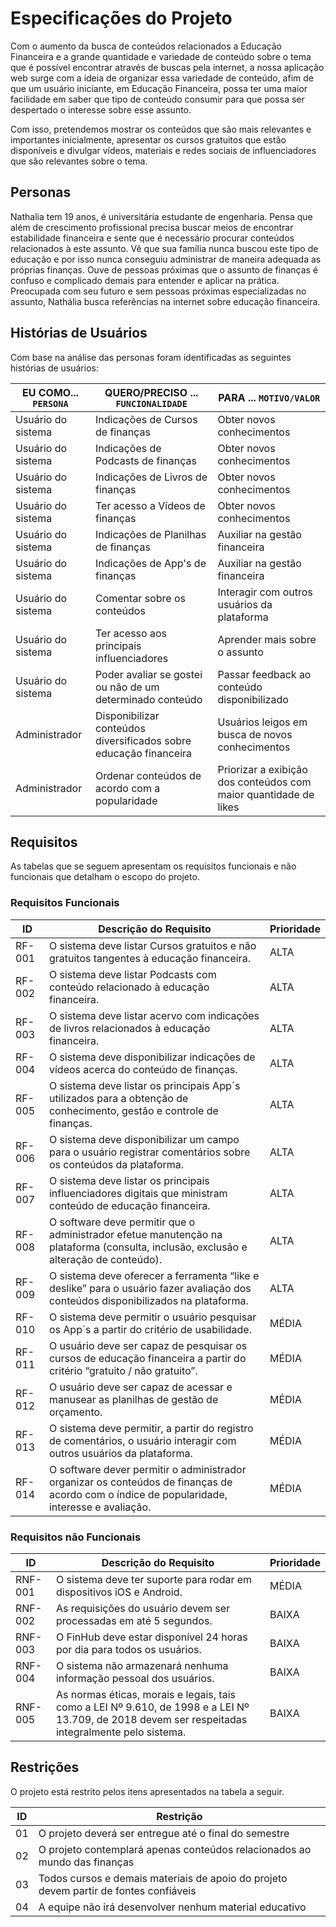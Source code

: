 # Especificações do Projeto

Com o aumento da busca de conteúdos relacionados a Educação Financeira e a grande quantidade e variedade de conteúdo sobre o tema que é possível encontrar através de buscas pela internet, a nossa aplicação web surge com a ideia de organizar essa variedade de conteúdo, afim de que um usuário iniciante, em Educação Financeira, possa ter uma maior facilidade em saber que tipo de conteúdo consumir para que possa ser despertado o interesse sobre esse assunto.

Com isso, pretendemos mostrar os conteúdos que são mais relevantes e importantes inicialmente, apresentar os cursos gratuitos que estão disponíveis e divulgar vídeos, materiais e redes sociais de influenciadores que são relevantes sobre o tema.

<!--
Definição do problema e ideia de solução a partir da perspectiva do usuário. É composta pela definição do  diagrama de personas, histórias de usuários, requisitos funcionais e não funcionais além das restrições do projeto.

Apresente uma visão geral do que será abordado nesta parte do documento, enumerando as técnicas e/ou ferramentas utilizadas para realizar a especificações do projeto. -->

## Personas

Nathalia tem 19 anos, é universitária estudante de engenharia. Pensa que além de crescimento profissional precisa buscar meios de encontrar estabilidade financeira e sente que é necessário procurar conteúdos relacionados à este assunto. Vê que sua família nunca buscou este tipo de educação e por isso nunca conseguiu administrar de maneira adequada as próprias finanças. Ouve de pessoas próximas que o assunto de finanças é confuso e complicado demais para entender e aplicar na prática. Preocupada com seu futuro e sem pessoas próximas especializadas no assunto, Nathália busca referências na internet sobre educação financeira.

<!-- Pedro Paulo tem 26 anos, é arquiteto recém-formado e autônomo. Pensa em se desenvolver profissionalmente através de um mestrado fora do país, pois adora viajar, é solteiro e sempre quis fazer um intercâmbio. Está buscando uma agência que o ajude a encontrar universidades na Europa que aceitem alunos estrangeiros.

Enumere e detalhe as personas da sua solução. Para tanto, baseie-se tanto nos documentos disponibilizados na disciplina e/ou nos seguintes links:

> **Links Úteis**:
> - [Rock Content](https://rockcontent.com/blog/personas/)
> - [Hotmart](https://blog.hotmart.com/pt-br/como-criar-persona-negocio/)
> - [O que é persona?](https://resultadosdigitais.com.br/blog/persona-o-que-e/)
> - [Persona x Público-alvo](https://flammo.com.br/blog/persona-e-publico-alvo-qual-a-diferenca/)
> - [Mapa de Empatia](https://resultadosdigitais.com.br/blog/mapa-da-empatia/)
> - [Mapa de Stalkeholders](https://www.racecomunicacao.com.br/blog/como-fazer-o-mapeamento-de-stakeholders/)
>
Lembre-se que você deve ser enumerar e descrever precisamente e personalizada todos os clientes ideais que sua solução almeja. -->

## Histórias de Usuários

Com base na análise das personas foram identificadas as seguintes histórias de usuários:

|EU COMO... `PERSONA`| QUERO/PRECISO ... `FUNCIONALIDADE` |PARA ... `MOTIVO/VALOR`                 |
|--------------------|------------------------------------|----------------------------------------|
|Usuário do sistema  | Indicações de Cursos de finanças         | Obter novos conhecimentos             |
|Usuário do sistema  | Indicações de Podcasts de finanças         | Obter novos conhecimentos             |
|Usuário do sistema  | Indicações de Livros de finanças         | Obter novos conhecimentos             |
|Usuário do sistema  | Ter acesso a Vídeos de finanças          | Obter novos conhecimentos             |
|Usuário do sistema  | Indicações de Planilhas de finanças      | Auxiliar na gestão financeira         |
|Usuário do sistema  | Indicações de App's de finanças          | Auxiliar na gestão financeira         |
|Usuário do sistema  | Comentar sobre os conteúdos              | Interagir com outros usuários da plataforma                                                               |
|Usuário do sistema  | Ter acesso aos principais influenciadores                                        | Aprender mais sobre o assunto                                     |
|Usuário do sistema  | Poder avaliar se gostei ou não de um determinado conteúdo                        | Passar feedback ao conteúdo disponibilizado                       |
|Administrador       | Disponibilizar conteúdos diversificados sobre educação financeira                | Usuários leigos em busca de novos conhecimentos                   |
|Administrador       | Ordenar conteúdos de acordo com a popularidade                                   | Priorizar a exibição dos conteúdos com maior quantidade de likes  |

<!-- Apresente aqui as histórias de usuário que são relevantes para o projeto de sua solução. As Histórias de Usuário consistem em uma ferramenta poderosa para a compreensão e elicitação dos requisitos funcionais e não funcionais da sua aplicação. Se possível, agrupe as histórias de usuário por contexto, para facilitar consultas recorrentes à essa parte do documento.

> **Links Úteis**:
> - [Histórias de usuários com exemplos e template](https://www.atlassian.com/br/agile/project-management/user-stories)
> - [Como escrever boas histórias de usuário (User Stories)](https://medium.com/vertice/como-escrever-boas-users-stories-hist%C3%B3rias-de-usu%C3%A1rios-b29c75043fac)
> - [User Stories: requisitos que humanos entendem](https://www.luiztools.com.br/post/user-stories-descricao-de-requisitos-que-humanos-entendem/)
> - [Histórias de Usuários: mais exemplos](https://www.reqview.com/doc/user-stories-example.html)
> - [9 Common User Story Mistakes](https://airfocus.com/blog/user-story-mistakes/) -->

## Requisitos

As tabelas que se seguem apresentam os requisitos funcionais e não funcionais que detalham o escopo do projeto.

### Requisitos Funcionais

|ID    | Descrição do Requisito  | Prioridade |
|------|-----------------------------------------|----|
|RF-001| O sistema deve listar Cursos gratuitos e não gratuitos tangentes à educação financeira. | ALTA |
|RF-002| O sistema deve listar Podcasts  com conteúdo relacionado à educação financeira.  | ALTA |
|RF-003| O sistema deve listar acervo com indicações de livros relacionados à educação financeira. | ALTA 
|RF-004| O sistema deve disponibilizar indicações de vídeos acerca do conteúdo de finanças. | ALTA |
|RF-005| O sistema deve listar os principais App´s utilizados para a obtenção de conhecimento, gestão e controle de finanças. | ALTA |
|RF-006| O sistema deve disponibilizar um campo para o usuário registrar comentários sobre os conteúdos da plataforma. | ALTA |
|RF-007| O sistema deve listar os principais influenciadores digitais que ministram conteúdo de educação financeira. | ALTA |
|RF-008| O software deve permitir que o administrador efetue manutenção na plataforma (consulta, inclusão, exclusão e alteração de conteúdo). | ALTA |
|RF-009| O sistema deve oferecer a ferramenta “like e deslike” para o usuário fazer avaliação dos conteúdos disponibilizados na plataforma.| ALTA |
|RF-010| O sistema deve permitir o usuário pesquisar os App´s  a partir do critério de usabilidade.| MÉDIA |
|RF-011| O usuário deve ser capaz de pesquisar os cursos de educação financeira a partir do critério “gratuito / não gratuito”. | MÉDIA |
|RF-012| O usuário deve ser capaz de acessar e manusear as planilhas de gestão de orçamento. | MÉDIA |
|RF-013| O sistema deve permitir, a partir do registro de comentários, o usuário interagir com outros usuários da plataforma. | MÉDIA |
|RF-014| O software dever permitir o administrador organizar os conteúdos de finanças de acordo com o índice de popularidade, interesse e avaliação. | MÉDIA |



### Requisitos não Funcionais

|ID     | Descrição do Requisito  |Prioridade |
|-------|-------------------------|--
|RNF-001| O sistema deve ter suporte para rodar em dispositivos iOS e Android. | MÉDIA | 
|RNF-002| As requisições do usuário devem ser processadas em até 5 segundos.|  BAIXA |
|RNF-003| O FinHub deve estar disponível 24  horas por dia para todos os usuários. |  BAIXA |
|RNF-004| O sistema não armazenará nenhuma informação pessoal dos usuários.|  BAIXA |
|RNF-005| As normas éticas, morais e  legais, tais como a LEI Nº 9.610, de 1998 e a LEI Nº 13.709, de 2018 devem ser respeitadas integralmente pelo sistema. |  BAIXA |


## Restrições

O projeto está restrito pelos itens apresentados na tabela a seguir.

|ID| Restrição                                                                             |
|--|---------------------------------------------------------------------------------------|
|01| O projeto deverá ser entregue até o final do semestre                                 |
|02| O projeto contemplará apenas conteúdos relacionados ao mundo das finanças             |
|03| Todos cursos e demais materiais de apoio do projeto devem partir de fontes confiáveis |
|04| A equipe não irá desenvolver nenhum material educativo                                |
